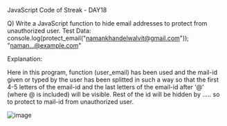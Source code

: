 JavaScript Code of Streak - DAY18

Q) Write a JavaScript function to hide email addresses to protect from unauthorized user.
Test Data:
console.log(protect_email("namankhandelwalvit@gmail.com"));
"naman...@example.com"

Explanation:

Here in this program, function (user_email) has been used and the mail-id given or typed by the user has been splitted in such a way so that the first 4-5 letters 
of the email-id and the last letters of the email-id after ‘@’ (where @ is included) will be visible. Rest of the id will be hidden by ..… so to protect to mail-id from unauthorized user.

![image](https://user-images.githubusercontent.com/117966470/214214642-c800e81a-46fc-45c5-93a0-033e640f8c10.png)


